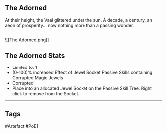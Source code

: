 ## The Adorned
At their height, the Vaal glittered under the sun.
A decade, a century, an aeon of prosperity...
now nothing more than a passing wonder.
##
![[The Adorned.png]]
## The Adorned Stats
- Limited to: 1
- (0-100)% increased Effect of Jewel Socket Passive Skills containing Corrupted Magic Jewels
- Corrupted
- Place into an allocated Jewel Socket on the Passive Skill Tree. Right click to remove from the Socket.


---
## Tags
#Artefact
#PoE1